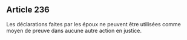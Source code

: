 Article 236
----
Les déclarations faites par les époux ne peuvent être utilisées comme moyen de
preuve dans aucune autre action en justice.
